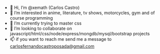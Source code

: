 - 👋 Hi, I’m @xemath (Carlos Castro)
- 👀 I’m interested in anime, literature, tv shows, motorcycles, gym and of course programming
- 🌱 I’m currently trying to master css
- 💞️ I’m looking to collaborate on javascript/html/css/node/express/mongdb/mysql/bootstrap projects
- 📫 if you want to reach me send me a message to carlosfernandocastroposada@gmail.com

<!---
xemath/xemath is a ✨ special ✨ repository because its `README.md` (this file) appears on your GitHub profile.
You can click the Preview link to take a look at your changes.
--->

